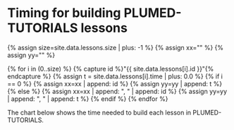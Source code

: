 # Timing for building PLUMED-TUTORIALS lessons

{% assign size=site.data.lessons.size | plus: -1 %}
{% assign xx="" %}
{% assign yy="" %}

{% for i in (0..size) %}
  {% capture id %}"{{ site.data.lessons[i].id }}"{% endcapture %}
  {% assign t = site.data.lessons[i].time | plus: 0.0 %}
  {% if i == 0 %}
     {% assign xx=xx | append: id %} 
     {% assign yy=yy | append: t %}
  {% else %}
     {% assign xx=xx | append: ", " | append: id %}
     {% assign yy=yy | append: ", " | append: t %} 
  {% endif %}
{% endfor %}

The chart below shows the time needed to build each lesson in PLUMED-TUTORIALS.

<canvas id="myChart" style="width:100%;"></canvas>

<script>
var xValues = [ {{ xx | split: ',' }} ];
var yValues = [ {{ yy | split: ',' }} ];
// do sorting in descending order based on yValues
//1) combine the arrays:
var list = [];
for (var j = 0; j < xValues.length; j++) 
    list.push({'x': xValues[j], 'y': yValues[j]});
//2) sort:
list.sort(function(a, b) {
    return ((a.y > b.y) ? -1 : ((a.y == b.y) ? 0 : 1));
});
//3) separate them back out:
for (var k = 0; k < list.length; k++) {
    xValues[k] = list[k].x;
    yValues[k] = list[k].y;
} 
var barColors = "green";

new Chart("myChart", {
  type: "horizontalBar",
  data: {
    labels: xValues,
    datasets: [{
      backgroundColor: barColors,
      data: yValues
    }]
  },
  options: {
    maintainAspectRatio: false,
    legend: {display: false},
    title: {
      display: true,
      text: "Build time (s)"
    }
  }
});
</script>
